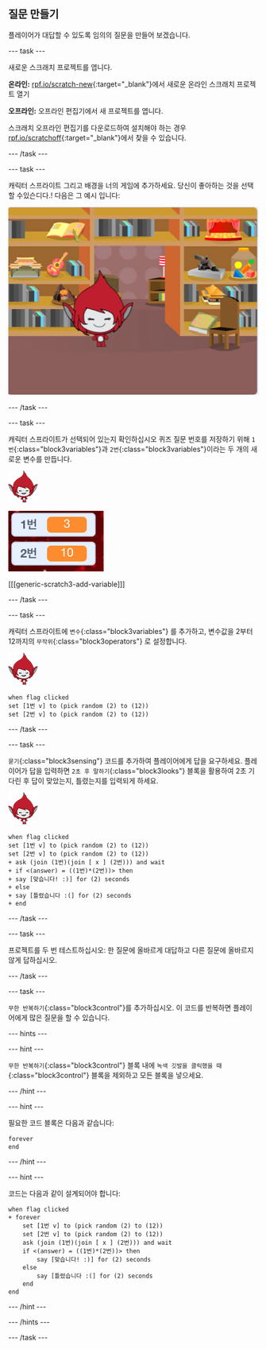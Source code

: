 ## 질문 만들기

플레이어가 대답할 수 있도록 임의의 질문을 만들어 보겠습니다.

--- task ---

새로운 스크래치 프로젝트를 엽니다.

**온라인:** [rpf.io/scratch-new](http://rpf.io/scratch-new){:target="_blank"}에서 새로운 온라인 스크래치 프로젝트 열기

**오프라인:** 오프라인 편집기에서 새 프로젝트를 엽니다.

스크래치 오프라인 편집기를 다운로드하여 설치해야 하는 경우 [rpf.io/scratchoff](http://rpf.io/scratchoff){:target="_blank"}에서 찾을 수 있습니다.

--- /task ---

--- task ---

캐릭터 스프라이트 그리고 배경을 너의 게임에 추가하세요. 당신이 좋아하는 것을 선택할 수있슨디다.! 다음은 그 예시 입니다:

![스크린샷](images/brain-setting.png)

--- /task ---

--- task ---

캐릭터 스프라이트가 선택되어 있는지 확인하십시오 퀴즈 질문 번호를 저장하기 위해 `1번`{:class="block3variables"}과 `2번`{:class="block3variables"}이라는 두 개의 새로운 변수를 만듭니다.

![스크린샷](images/giga-sprite.png)

![스크린샷](images/brain-variables.png)

[[[generic-scratch3-add-variable]]]

--- /task ---

--- task ---

캐릭터 스프라이트에 `변수`{:class="block3variables"} 를 추가하고, 변수값을 2부터 12까지의 `무작위`{:class="block3operators"} 로 설정합니다.

![스크린샷](images/giga-sprite.png)

```blocks3
when flag clicked
set [1번 v] to (pick random (2) to (12))
set [2번 v] to (pick random (2) to (12))
```

--- /task ---

--- task ---

`묻기`{:class="block3sensing"} 코드를 추가하여 플레이어에게 답을 요구하세요. 플레이어가 답을 입력하면 `2초 후 말하기`{:class="block3looks"} 블록을 활용하여 2초 기다린 후 답이 맞았는지, 틀렸는지를 입력되게 하세요.

![스크린샷](images/giga-sprite.png)

```blocks3
when flag clicked
set [1번 v] to (pick random (2) to (12))
set [2번 v] to (pick random (2) to (12))
+ ask (join (1번)(join [ x ] (2번))) and wait
+ if <(answer) = ((1번)*(2번))> then
+ say [맞습니다! :)] for (2) seconds
+ else
+ say [틀렸습니다 :(] for (2) seconds
+ end
```

--- /task ---

--- task ---

프로젝트를 두 번 테스트하십시오: 한 질문에 올바르게 대답하고 다른 질문에 올바르지 않게 답하십시오.

--- /task ---

--- task ---

`무한 반복하기`{:class="block3control"}를 추가하십시오. 이 코드를 반복하면 플레이어에게 많은 질문을 할 수 있습니다.

--- hints ---


--- hint ---

`무한 반복하기`{:class="block3control"} 블록 내에 `녹색 깃발을 클릭했을 때`{:class="block3control"} 블록을 제외하고 모든 블록을 넣으세요.

--- /hint ---

--- hint ---

필요한 코드 블록은 다음과 같습니다:

```blocks3
forever
end
```

--- /hint ---

--- hint ---

코드는 다음과 같이 설계되어야 합니다:

```blocks3
when flag clicked
+ forever
	set [1번 v] to (pick random (2) to (12))
	set [2번 v] to (pick random (2) to (12))
	ask (join (1번)(join [ x ] (2번))) and wait
	if <(answer) = ((1번)*(2번))> then
		say [맞습니다! :)] for (2) seconds
	else
		say [틀렸습니다 :(] for (2) seconds
	end
end
```

--- /hint ---

--- /hints ---

--- /task ---